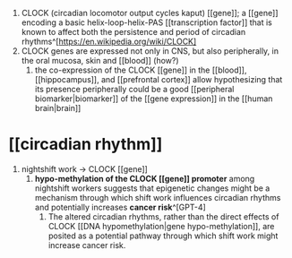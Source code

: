 1. CLOCK (circadian locomotor output cycles kaput) [[gene]]; a [[gene]] encoding a basic helix-loop-helix-PAS [[transcription factor]] that is known to affect both the persistence and period of circadian rhythms^[https://en.wikipedia.org/wiki/CLOCK]
2. CLOCK genes are expressed not only in CNS, but also peripherally, in the oral mucosa, skin and [[blood]] (how?)
	1. the co-expression of the CLOCK [[gene]] in the [[blood]], [[hippocampus]], and [[prefrontal cortex]] allow hypothesizing that its presence peripherally could be a good [[peripheral biomarker|biomarker]] of the [[gene expression]] in the [[human brain|brain]]

# [[circadian rhythm]]
1. nightshift work → CLOCK [[gene]]
	1. **hypo-methylation of the CLOCK [[gene]] promoter** among nightshift workers suggests that epigenetic changes might be a mechanism through which shift work influences circadian rhythms and potentially increases **cancer risk**^[GPT-4]
		1. The altered circadian rhythms, rather than the direct effects of CLOCK [[DNA hypomethylation|gene hypo-methylation]], are posited as a potential pathway through which shift work might increase cancer risk.